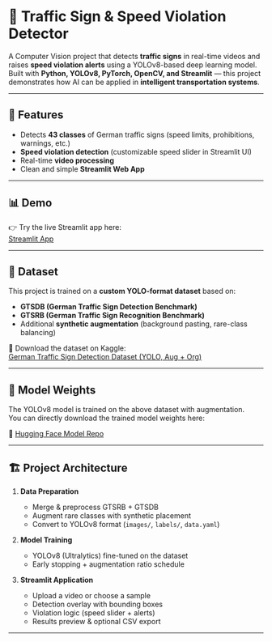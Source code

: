 # 🚦 Traffic Sign & Speed Violation Detector

A Computer Vision project that detects **traffic signs** in real-time videos and raises **speed violation alerts** using a YOLOv8-based deep learning model.  
Built with **Python, YOLOv8, PyTorch, OpenCV, and Streamlit** — this project demonstrates how AI can be applied in **intelligent transportation systems**.

---

## 📌 Features
- Detects **43 classes** of German traffic signs (speed limits, prohibitions, warnings, etc.)
- **Speed violation detection** (customizable speed slider in Streamlit UI)
- Real-time **video processing**
- Clean and simple **Streamlit Web App**

---

## 📊 Demo
👉 Try the live Streamlit app here:  
[Streamlit App](https://traffic-sign-and-speed-violation-detector-fseayw3pwclcsxf3tivu.streamlit.app/)

---

## 📂 Dataset
This project is trained on a **custom YOLO-format dataset** based on:

- **GTSDB (German Traffic Sign Detection Benchmark)**  
- **GTSRB (German Traffic Sign Recognition Benchmark)**  
- Additional **synthetic augmentation** (background pasting, rare-class balancing)

🔗 Download the dataset on Kaggle:  
[German Traffic Sign Detection Dataset (YOLO, Aug + Org)](https://www.kaggle.com/datasets/wahburrehman/german-traffic-signs-detection-yolo-aug-org)

---

## 🧠 Model Weights
The YOLOv8 model is trained on the above dataset with augmentation.  
You can directly download the trained model weights here:

🔗 [Hugging Face Model Repo](https://huggingface.co/WahburRehman/traffic-sign-detector/tree/main)

---

## 🏗️ Project Architecture
1. **Data Preparation**  
   - Merge & preprocess GTSRB + GTSDB  
   - Augment rare classes with synthetic placement  
   - Convert to YOLOv8 format (`images/`, `labels/`, `data.yaml`)

2. **Model Training**  
   - YOLOv8 (Ultralytics) fine-tuned on the dataset  
   - Early stopping + augmentation ratio schedule

3. **Streamlit Application**  
   - Upload a video or choose a sample  
   - Detection overlay with bounding boxes  
   - Violation logic (speed slider + alerts)  
   - Results preview & optional CSV export  

---

